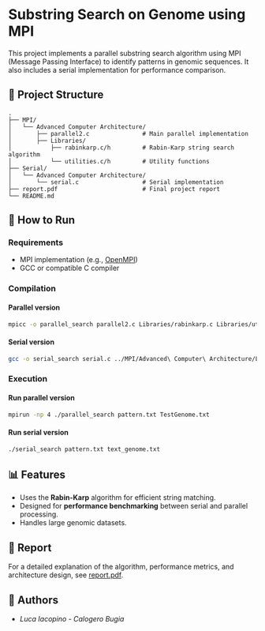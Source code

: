 # Substring Search on Genome using MPI

This project implements a parallel substring search algorithm using MPI (Message Passing Interface) to identify patterns in genomic sequences. It also includes a serial implementation for performance comparison.

## 📁 Project Structure

```
.
├── MPI/
│   └── Advanced Computer Architecture/
│       ├── parallel2.c               # Main parallel implementation
│       ├── Libraries/
│           ├── rabinkarp.c/h         # Rabin-Karp string search algorithm
│           └── utilities.c/h         # Utility functions
├── Serial/
│   └── Advanced Computer Architecture/
│       └── serial.c                  # Serial implementation
├── report.pdf                        # Final project report
└── README.md
```

## 🚀 How to Run

### Requirements

- MPI implementation (e.g., [OpenMPI](https://www.open-mpi.org/))
- GCC or compatible C compiler

### Compilation

#### Parallel version

```bash
mpicc -o parallel_search parallel2.c Libraries/rabinkarp.c Libraries/utilities.c
```

#### Serial version

```bash
gcc -o serial_search serial.c ../MPI/Advanced\ Computer\ Architecture/Libraries/rabinkarp.c ../MPI/Advanced\ Computer\ Architecture/Libraries/utilities.c
```

### Execution

#### Run parallel version

```bash
mpirun -np 4 ./parallel_search pattern.txt TestGenome.txt
```

#### Run serial version

```bash
./serial_search pattern.txt text_genome.txt
```

## 📊 Features

- Uses the **Rabin-Karp** algorithm for efficient string matching.
- Designed for **performance benchmarking** between serial and parallel processing.
- Handles large genomic datasets.

## 📄 Report

For a detailed explanation of the algorithm, performance metrics, and architecture design, see [report.pdf](./report.pdf).

## 🧠 Authors

- *Luca Iacopino - Calogero Bugia*
